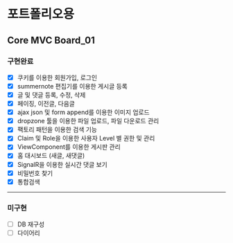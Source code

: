 # 포트폴리오용
## Core MVC Board_01
### 구현완료
- [x] 쿠키를 이용한 회원가입, 로그인
- [x] summernote 편집기를 이용한 게시글 등록
- [x] 글 및 댓글 등록, 수정, 삭제
- [x] 페이징, 이전글, 다음글
- [x] ajax json 및 form append를 이용한 이미지 업로드
- [x] dropzone 툴을 이용한 파일 업로드, 파일 다운로드 관리
- [x] 팩토리 패턴을 이용한 검색 기능
- [x] Claim 및 Role을 이용한 사용자 Level 별 권한 및 관리
- [x] ViewComponent를 이용한 게시판 관리
- [x] 홈 대시보드 (새글, 새댓글)
- [x] SignalR을 이용한 실시간 댓글 보기
- [x] 비밀번호 찾기
- [x] 통합검색
***
### 미구현
- [ ] DB 재구성
- [ ] 다이어리
